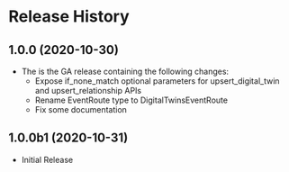 # Release History

## 1.0.0 (2020-10-30)

- The is the GA release containing the following changes:
  - Expose if_none_match optional parameters for upsert_digital_twin and upsert_relationship APIs
  - Rename EventRoute type to DigitalTwinsEventRoute
  - Fix some documentation

## 1.0.0b1 (2020-10-31)

* Initial Release
